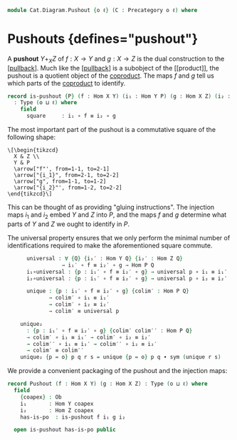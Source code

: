 <!--
```agda
open import Cat.Prelude
```
-->

```agda
module Cat.Diagram.Pushout {o ℓ} (C : Precategory o ℓ) where

```

# Pushouts {defines="pushout"}

<!--
```agda
open import Cat.Reasoning C
private variable
  Q X Y Z : Ob
  h i₁′ i₂′ : Hom X Y
```
-->

A **pushout** $Y +_X Z$ of $f : X \to Y$ and $g : X \to Z$ is the
dual construction to the [[pullback]]. Much like the [[pullback]] is a
subobject of the [[product]], the pushout is a quotient object of the
[coproduct]. The maps $f$ and $g$ tell us which parts of the [coproduct]
to identify.

[pullback]: Cat.Diagram.Pullback.html
[coproduct]: Cat.Diagram.Coproduct.html

```agda
record is-pushout {P} (f : Hom X Y) (i₁ : Hom Y P) (g : Hom X Z) (i₂ : Hom Z P)
  : Type (o ⊔ ℓ) where
    field
      square     : i₁ ∘ f ≡ i₂ ∘ g
```

The most important part of the pushout is a commutative square of the
following shape:

~~~{.quiver}
\[\begin{tikzcd}
  X & Z \\
  Y & P
  \arrow["f"', from=1-1, to=2-1]
  \arrow["{i_1}", from=2-1, to=2-2]
  \arrow["g", from=1-1, to=1-2]
  \arrow["{i_2}"', from=1-2, to=2-2]
\end{tikzcd}\]
~~~

This can be thought of as providing "gluing instructions".
The injection maps $i_1$ and $i_2$ embed $Y$ and $Z$ into $P$,
and the maps $f$ and $g$ determine what parts of $Y$ and $Z$ we
ought to identify in $P$.

The universal property ensures that we only perform the minimal number
of identifications required to make the aforementioned square commute.

```agda
      universal : ∀ {Q} {i₁′ : Hom Y Q} {i₂′ : Hom Z Q}
                 → i₁′ ∘ f ≡ i₂′ ∘ g → Hom P Q
      i₁∘universal : {p : i₁′ ∘ f ≡ i₂′ ∘ g} → universal p ∘ i₁ ≡ i₁′
      i₂∘universal : {p : i₁′ ∘ f ≡ i₂′ ∘ g} → universal p ∘ i₂ ≡ i₂′

      unique : {p : i₁′ ∘ f ≡ i₂′ ∘ g} {colim′ : Hom P Q}
             → colim′ ∘ i₁ ≡ i₁′
             → colim′ ∘ i₂ ≡ i₂′
             → colim′ ≡ universal p

    unique₂
      : {p : i₁′ ∘ f ≡ i₂′ ∘ g} {colim′ colim′′ : Hom P Q}
      → colim′ ∘ i₁ ≡ i₁′ → colim′ ∘ i₂ ≡ i₂′
      → colim′′ ∘ i₁ ≡ i₁′ → colim′′ ∘ i₂ ≡ i₂′
      → colim′ ≡ colim′′
    unique₂ {p = o} p q r s = unique {p = o} p q ∙ sym (unique r s)
```

We provide a convenient packaging of the pushout and the injection
maps:

```agda
record Pushout (f : Hom X Y) (g : Hom X Z) : Type (o ⊔ ℓ) where
  field
    {coapex} : Ob
    i₁       : Hom Y coapex
    i₂       : Hom Z coapex
    has-is-po  : is-pushout f i₁ g i₂

  open is-pushout has-is-po public
```
